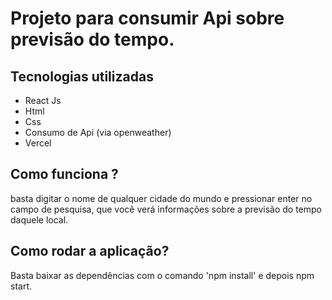 # Projeto para consumir Api sobre previsão do tempo.

## Tecnologias utilizadas
* React Js
* Html
* Css
* Consumo de Api (via openweather)
* Vercel

## Como funciona ?
basta digitar o nome de qualquer cidade do mundo e pressionar enter no campo de pesquisa, que você verá informações
sobre a previsão do tempo daquele local.

## Como rodar a aplicação?
Basta baixar as dependências com o comando 'npm install' e depois npm start.

